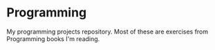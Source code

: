 # Programming
My programming projects repository.
Most of these are exercises from Programming books I'm reading.
